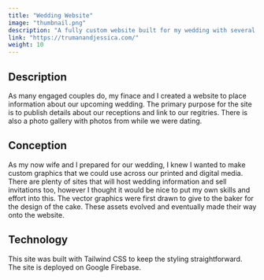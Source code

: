 ```yaml
---
title: "Wedding Website"
image: "thumbnail.png"
description: "A fully custom website built for my wedding with several hand-made vector assets."
link: "https://trumanandjessica.com/"
weight: 10
---
```


## Description

As many engaged couples do, my finace and I created a website to place information about our upcoming wedding. The primary purpose for the site is to publish details about our receptions and link to our regitries. There is also a photo gallery with photos from while we were dating.

## Conception

As my now wife and I prepared for our wedding, I knew I wanted to make custom graphics that we could use across our printed and digital media. There are plenty of sites that will host wedding information and sell invitations too, however I thought it would be nice to put my own skills and effort into this. The vector graphics were first drawn to give to the baker for the design of the cake. These assets evolved and eventually made their way onto the website.

## Technology

This site was built with Tailwind CSS to keep the styling straightforward. The site is deployed on Google Firebase.

